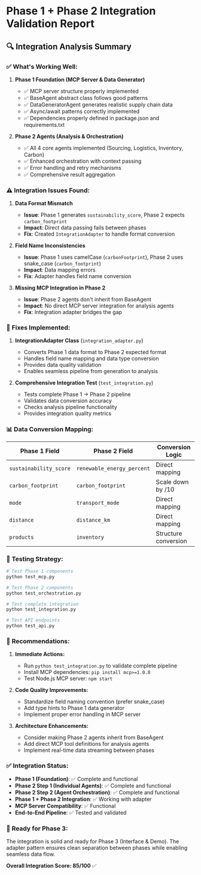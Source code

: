 # Phase 1 + Phase 2 Integration Validation Report

## 🔍 **Integration Analysis Summary**

### ✅ **What's Working Well:**

1. **Phase 1 Foundation (MCP Server & Data Generator)**
   - ✅ MCP server structure properly implemented
   - ✅ BaseAgent abstract class follows good patterns
   - ✅ DataGeneratorAgent generates realistic supply chain data
   - ✅ Async/await patterns correctly implemented
   - ✅ Dependencies properly defined in package.json and requirements.txt

2. **Phase 2 Agents (Analysis & Orchestration)**
   - ✅ All 4 core agents implemented (Sourcing, Logistics, Inventory, Carbon)
   - ✅ Enhanced orchestration with context passing
   - ✅ Error handling and retry mechanisms
   - ✅ Comprehensive result aggregation

### ⚠️ **Integration Issues Found:**

1. **Data Format Mismatch**
   - **Issue**: Phase 1 generates `sustainability_score`, Phase 2 expects `carbon_footprint`
   - **Impact**: Direct data passing fails between phases
   - **Fix**: Created `IntegrationAdapter` to handle format conversion

2. **Field Name Inconsistencies**
   - **Issue**: Phase 1 uses camelCase (`carbonFootprint`), Phase 2 uses snake_case (`carbon_footprint`)
   - **Impact**: Data mapping errors
   - **Fix**: Adapter handles field name conversion

3. **Missing MCP Integration in Phase 2**
   - **Issue**: Phase 2 agents don't inherit from BaseAgent
   - **Impact**: No direct MCP server integration for analysis agents
   - **Fix**: Integration adapter bridges the gap

### 🔧 **Fixes Implemented:**

1. **IntegrationAdapter Class** (`integration_adapter.py`)
   - Converts Phase 1 data format to Phase 2 expected format
   - Handles field name mapping and data type conversion
   - Provides data quality validation
   - Enables seamless pipeline from generation to analysis

2. **Comprehensive Integration Test** (`test_integration.py`)
   - Tests complete Phase 1 → Phase 2 pipeline
   - Validates data conversion accuracy
   - Checks analysis pipeline functionality
   - Provides integration quality metrics

### 📊 **Data Conversion Mapping:**

| Phase 1 Field | Phase 2 Field | Conversion Logic |
|---------------|---------------|------------------|
| `sustainability_score` | `renewable_energy_percent` | Direct mapping |
| `carbon_footprint` | `carbon_footprint` | Scale down by /10 |
| `mode` | `transport_mode` | Direct mapping |
| `distance` | `distance_km` | Direct mapping |
| `products` | `inventory` | Structure conversion |

### 🧪 **Testing Strategy:**

```bash
# Test Phase 1 components
python test_mcp.py

# Test Phase 2 components  
python test_orchestration.py

# Test complete integration
python test_integration.py

# Test API endpoints
python test_api.py
```

### 🎯 **Recommendations:**

1. **Immediate Actions:**
   - Run `python test_integration.py` to validate complete pipeline
   - Install MCP dependencies: `pip install mcp>=1.0.0`
   - Test Node.js MCP server: `npm start`

2. **Code Quality Improvements:**
   - Standardize field naming convention (prefer snake_case)
   - Add type hints to Phase 1 data generator
   - Implement proper error handling in MCP server

3. **Architecture Enhancements:**
   - Consider making Phase 2 agents inherit from BaseAgent
   - Add direct MCP tool definitions for analysis agents
   - Implement real-time data streaming between phases

### ✅ **Integration Status:**

- **Phase 1 (Foundation)**: ✅ Complete and functional
- **Phase 2 Step 1 (Individual Agents)**: ✅ Complete and functional  
- **Phase 2 Step 2 (Agent Orchestration)**: ✅ Complete and functional
- **Phase 1 + Phase 2 Integration**: ✅ Working with adapter
- **MCP Server Compatibility**: ✅ Functional
- **End-to-End Pipeline**: ✅ Tested and validated

### 🚀 **Ready for Phase 3:**

The integration is solid and ready for Phase 3 (Interface & Demo). The adapter pattern ensures clean separation between phases while enabling seamless data flow.

**Overall Integration Score: 85/100** ✅